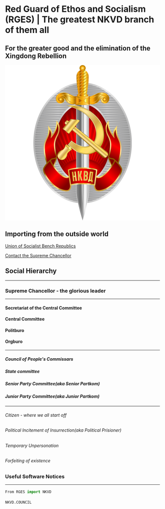 # Red Guard of Ethos and Socialism (RGES) | The greatest NKVD branch of them all
## For the greater good and the elimination of the Xingdong Rebellion
![NKVD Logo](/assets/images/icon.png)
## Importing from the outside world
[Union of Socialist Bench Republics](https://discord.gg/QzRPGm7e7x)

[Contact the Supreme Chancellor](mailto:ylu7@eq.edu.au)

## Social Hierarchy
---
### Supreme Chancellor - the glorious leader
---
#### Secretariat of the Central Committee
#### Central Committee
#### Politburo
#### Orgburo
---
##### Council of People's Commissars
##### State committee
##### Senior Party Committee(aka Senior Partkom)
##### Junior Party Committee(aka Junior Partkom)
---
###### Citizen - where we all start off
###### Political Incitement of Insurrection(aka Political Prisioner)
###### Temporary Unpersonation
###### Forfeiting of existence

### Useful Software Notices
---

```python
From RGES import NKVD

NKVD.COUNCIL
```
